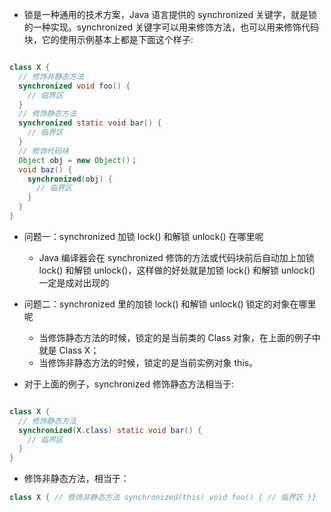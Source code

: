 * 锁是一种通用的技术方案，Java 语言提供的 synchronized 关键字，就是锁的一种实现。synchronized 关键字可以用来修饰方法，也可以用来修饰代码块，它的使用示例基本上都是下面这个样子:

```java

class X {
  // 修饰非静态方法
  synchronized void foo() {
    // 临界区
  }
  // 修饰静态方法
  synchronized static void bar() {
    // 临界区
  }
  // 修饰代码块
  Object obj = new Object()；
  void baz() {
    synchronized(obj) {
      // 临界区
    }
  }
}  
```

* 问题一：synchronized 加锁 lock() 和解锁 unlock() 在哪里呢
	* Java 编译器会在 synchronized 修饰的方法或代码块前后自动加上加锁 lock() 和解锁 unlock()，这样做的好处就是加锁 lock() 和解锁 unlock() 一定是成对出现的

* 问题二：synchronized 里的加锁 lock() 和解锁 unlock() 锁定的对象在哪里呢
	* 当修饰静态方法的时候，锁定的是当前类的 Class 对象，在上面的例子中就是 Class X；
	* 当修饰非静态方法的时候，锁定的是当前实例对象 this。
* 对于上面的例子，synchronized 修饰静态方法相当于:
``` java

class X {
  // 修饰静态方法
  synchronized(X.class) static void bar() {
    // 临界区
  }
}
```

* 修饰非静态方法，相当于：
```java
class X { // 修饰非静态方法 synchronized(this) void foo() { // 临界区 }}
```
